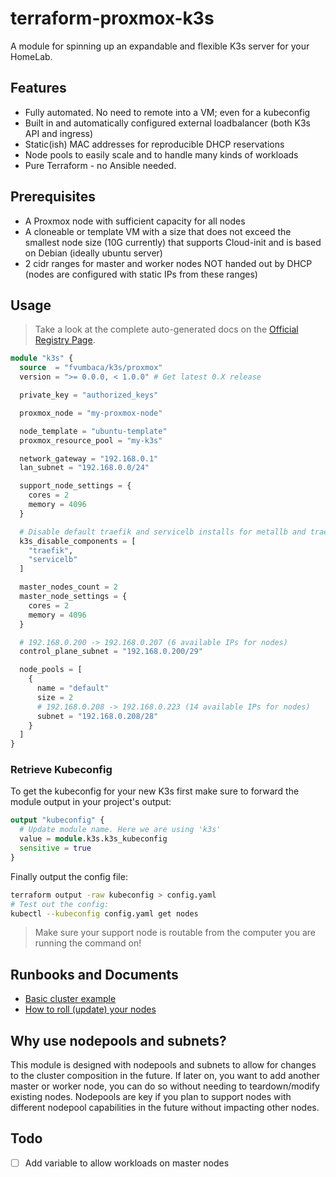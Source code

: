 # terraform-proxmox-k3s

A module for spinning up an expandable and flexible K3s server for your HomeLab.

## Features

- Fully automated. No need to remote into a VM; even for a kubeconfig
- Built in and automatically configured external loadbalancer (both K3s API and ingress)
- Static(ish) MAC addresses for reproducible DHCP reservations
- Node pools to easily scale and to handle many kinds of workloads
- Pure Terraform - no Ansible needed.

## Prerequisites

- A Proxmox node with sufficient capacity for all nodes
- A cloneable or template VM with a size that does not exceed the smallest node size (10G currently) that supports Cloud-init and is based on Debian
  (ideally ubuntu server)
- 2 cidr ranges for master and worker nodes NOT handed out by DHCP (nodes are
  configured with static IPs from these ranges)

## Usage

> Take a look at the complete auto-generated docs on the
[Official Registry Page](https://registry.terraform.io/modules/fvumbaca/k3s/proxmox/latest).

```terraform
module "k3s" {
  source  = "fvumbaca/k3s/proxmox"
  version = ">= 0.0.0, < 1.0.0" # Get latest 0.X release

  private_key = "authorized_keys"

  proxmox_node = "my-proxmox-node"

  node_template = "ubuntu-template"
  proxmox_resource_pool = "my-k3s"

  network_gateway = "192.168.0.1"
  lan_subnet = "192.168.0.0/24"

  support_node_settings = {
    cores = 2
    memory = 4096
  }

  # Disable default traefik and servicelb installs for metallb and traefik 2
  k3s_disable_components = [
    "traefik",
    "servicelb"
  ]

  master_nodes_count = 2
  master_node_settings = {
    cores = 2
    memory = 4096
  }

  # 192.168.0.200 -> 192.168.0.207 (6 available IPs for nodes)
  control_plane_subnet = "192.168.0.200/29"

  node_pools = [
    {
      name = "default"
      size = 2
      # 192.168.0.208 -> 192.168.0.223 (14 available IPs for nodes)
      subnet = "192.168.0.208/28"
    }
  ]
}
```

### Retrieve Kubeconfig

To get the kubeconfig for your new K3s first make sure to forward the module
output in your project's output:

```terraform
output "kubeconfig" {
  # Update module name. Here we are using 'k3s'
  value = module.k3s.k3s_kubeconfig
  sensitive = true
}
```

Finally output the config file:

```sh
terraform output -raw kubeconfig > config.yaml
# Test out the config:
kubectl --kubeconfig config.yaml get nodes
```

> Make sure your support node is routable from the computer you are running the
command on!

## Runbooks and Documents

- [Basic cluster example](example)
- [How to roll (update) your nodes](docs/roll-node-pools.md)

## Why use nodepools and subnets?

This module is designed with nodepools and subnets to allow for changes to the
cluster composition in the future. If later on, you want to add another master
or worker node, you can do so without needing to teardown/modify existing
nodes. Nodepools are key if you plan to support nodes with different nodepool
capabilities in the future without impacting other nodes.

## Todo

- [ ] Add variable to allow workloads on master nodes
